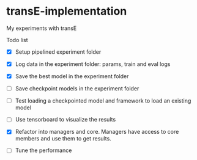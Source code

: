 # transE-implementation
My experiments with transE

Todo list
- [x] Setup pipelined experiment folder
- [x] Log data in the experiment folder: params, train and eval logs
- [x] Save the best model in the experiment folder
- [ ] Save checkpoint models in the experiment folder
- [ ] Test loading a checkpointed model and framework to load an existing model
- [ ] Use tensorboard to visualize the results

- [x] Refactor into managers and core. Managers have access to core members and use them to get results.
- [ ] Tune the performance
